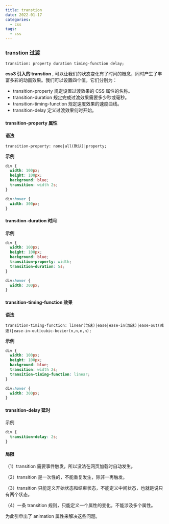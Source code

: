 ```yaml
---
title: transtion
date: 2022-01-17
categories:
  - css
tags:
  - css
---
```


### transtion 过渡

```
transition: property duration timing-function delay;
```

**css3 引入的 transtion** , 可以让我们的状态变化有了时间的概念，同时产生了丰富多彩的动画效果。我们可以设置四个值，它们分别为：

- transition-property 规定设置过渡效果的 CSS 属性的名称。
- transition-duration 规定完成过渡效果需要多少秒或毫秒。
- transition-timing-function 规定速度效果的速度曲线。
- transition-delay 定义过渡效果何时开始。

#### transition-property 属性

**语法**

```
transition-property: none|all(默认)|property;
```

**示例**

```css
div {
  width: 100px;
  height: 100px;
  background: blue;
  transition: width 2s;
}

div:hover {
  width: 300px;
}
```

#### transition-duration 时间

**示例**

```css
div {
  width: 100px;
  height: 100px;
  background: blue;
  transition-property: width;
  transition-duration: 5s;
}

div:hover {
  width: 300px;
}
```

#### transition-timing-function 效果

**语法**

```
transition-timing-function: linear(匀速)|ease|ease-in(加速)|ease-out(减速)|ease-in-out|cubic-bezier(n,n,n,n);
```

**示例**

```css
div {
  width: 100px;
  height: 100px;
  background: blue;
  transition: width 2s;
  transition-timing-function: linear;
}

div:hover {
  width: 300px;
}
```

#### transition-delay 延时

示例

```css
div {
  transition-delay: 2s;
}
```

#### 局限

（1）transition 需要事件触发，所以没法在网页加载时自动发生。

（2）transition 是一次性的，不能重复发生，除非一再触发。

（3）transition 只能定义开始状态和结束状态，不能定义中间状态，也就是说只有两个状态。

（4）一条 transition 规则，只能定义一个属性的变化，不能涉及多个属性。

为此引申出了 animation 属性来解决这些问题。

